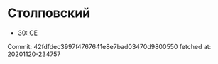 # Столповский
- [30: CE](30.md)

Commit: 42fdfdec3997f4767641e8e7bad03470d9800550
 fetched at: 20201120-234757
